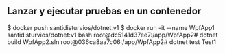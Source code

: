 ## Lanzar y ejecutar pruebas en un contenedor

$ docker push santidisturvios/dotnet:v1
$ docker run -it --name WpfApp1 santidisturvios/dotnet:v1 bash
root@dc5141d37ee7:/app/WpfApp2# dotnet build WpfApp2.sln
root@036ca8aa7c06:/app/WpfApp2# dotnet test Test1 
